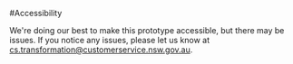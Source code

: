 #Accessibility

We're doing our best to make this prototype accessible, but there may be issues. If you notice any issues, please let us know at cs.transformation@customerservice.nsw.gov.au.
